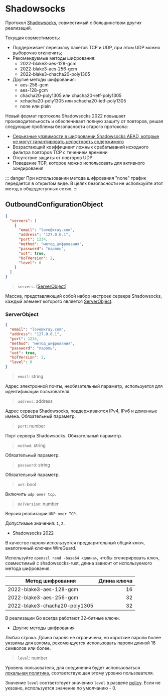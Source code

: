 # Shadowsocks

Протокол [Shadowsocks](https://ru.wikipedia.org/wiki/Shadowsocks), совместимый с большинством других реализаций.

Текущая совместимость:

- Поддерживает пересылку пакетов TCP и UDP, при этом UDP можно выборочно отключить;
- Рекомендуемые методы шифрования:
  - 2022-blake3-aes-128-gcm
  - 2022-blake3-aes-256-gcm
  - 2022-blake3-chacha20-poly1305
- Другие методы шифрования:
  - aes-256-gcm
  - aes-128-gcm
  - chacha20-poly1305 или chacha20-ietf-poly1305
  - xchacha20-poly1305 или xchacha20-ietf-poly1305
  - none или plain

Новый формат протокола Shadowsocks 2022 повышает производительность и обеспечивает полную защиту от повторов, решая следующие проблемы безопасности старого протокола:

- [Серьезные уязвимости в шифровании Shadowsocks AEAD, которые не могут гарантировать целостность содержимого](https://github.com/shadowsocks/shadowsocks-org/issues/183)
- Возрастающий коэффициент ложных срабатываний исходного фильтра повторов TCP с течением времени
- Отсутствие защиты от повторов UDP
- Поведение TCP, которое можно использовать для активного зондирования

::: danger
При использовании метода шифрования "none" трафик передается в открытом виде. В целях безопасности не используйте этот метод в общедоступных сетях.
:::

## OutboundConfigurationObject

```json
{
  "servers": [
    {
      "email": "love@xray.com",
      "address": "127.0.0.1",
      "port": 1234,
      "method": "метод_шифрования",
      "password": "пароль",
      "uot": true,
      "UoTVersion": 2,
      "level": 0
    }
  ]
}
```

> `servers`: \[[ServerObject](#serverobject)\]

Массив, представляющий собой набор настроек сервера Shadowsocks, каждый элемент которого является [ServerObject](#serverobject).

### ServerObject

```json
{
  "email": "love@xray.com",
  "address": "127.0.0.1",
  "port": 1234,
  "method": "метод_шифрования",
  "password": "пароль",
  "uot": true,
  "UoTVersion": 2,
  "level": 0
}
```

> `email`: string

Адрес электронной почты, необязательный параметр, используется для идентификации пользователя.

> `address`: address

Адрес сервера Shadowsocks, поддерживаются IPv4, IPv6 и доменные имена. Обязательный параметр.

> `port`: number

Порт сервера Shadowsocks. Обязательный параметр.

> `method`: string

Обязательный параметр.

> `password`: string

Обязательный параметр.

> `uot`: bool

Включить `udp over tcp`.

> `UoTVersion`: number

Версия реализации `UDP over TCP`.

Допустимые значения: `1`, `2`.

- Shadowsocks 2022

В качестве пароля используется предварительный общий ключ, аналогичный ключам WireGuard.

Используйте `openssl rand -base64 <длина>`, чтобы сгенерировать ключ, совместимый с shadowsocks-rust, длина зависит от используемого метода шифрования.

| Метод шифрования                   | Длина ключа |
| ------------------------------------ | ----------: |
| 2022-blake3-aes-128-gcm            |          16 |
| 2022-blake3-aes-256-gcm            |          32 |
| 2022-blake3-chacha20-poly1305      |          32 |

В реализации Go всегда работают 32-битные ключи.

- Другие методы шифрования

Любая строка. Длина пароля не ограничена, но короткие пароли более уязвимы для взлома, рекомендуется использовать пароли длиной 16 символов или более.

> `level`: number

Уровень пользователя, для соединения будет использоваться [локальная политика](../policy.md#levelpolicyobject), соответствующая этому уровню пользователя.

Значение `level` соответствует значению `level` в разделе [policy](../policy.md#policyobject). Если не указано, используется значение по умолчанию - 0.



